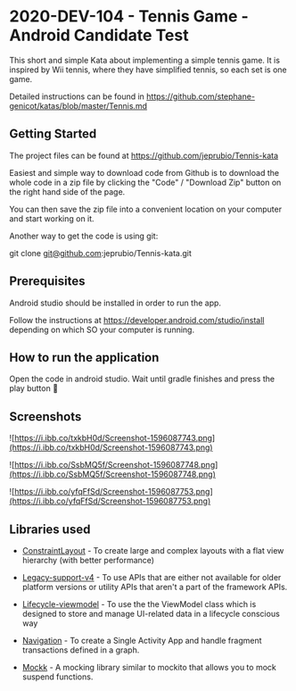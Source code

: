 # 2020-DEV-104 - Tennis Game - Android Candidate Test

This short and simple Kata about implementing a simple tennis game. It is inspired by Wii tennis, where they have simplified tennis, so each set is one game.
	
Detailed instructions can be found in https://github.com/stephane-genicot/katas/blob/master/Tennis.md

## Getting Started

The project files can be found at https://github.com/jeprubio/Tennis-kata
	
Easiest and simple way to download code from Github is to download the whole code in a zip file by clicking the "Code" / "Download Zip" button on the right hand side of the page.
	
You can then save the zip file into a convenient location on your computer and start working on it.
	
Another way to get the code is using git:
	
git clone git@github.com:jeprubio/Tennis-kata.git

## Prerequisites

Android studio should be installed in order to run the app.

Follow the instructions at https://developer.android.com/studio/install depending on which SO your computer is running.

## How to run the application

Open the code in android studio.
Wait until gradle finishes and press the play button 🎾

## Screenshots
	
![https://i.ibb.co/txkbH0d/Screenshot-1596087743.png](https://i.ibb.co/txkbH0d/Screenshot-1596087743.png)

![https://i.ibb.co/SsbMQ5f/Screenshot-1596087748.png](https://i.ibb.co/SsbMQ5f/Screenshot-1596087748.png)
	
![https://i.ibb.co/yfqFfSd/Screenshot-1596087753.png](https://i.ibb.co/yfqFfSd/Screenshot-1596087753.png)

## Libraries used

- [ConstraintLayout](https://developer.android.com/training/constraint-layout) - To create large and complex layouts with a flat view hierarchy (with better performance)
    
- [Legacy-support-v4](https://developer.android.com/topic/libraries/support-library) - To use APIs that are either not available for older platform versions or utility APIs that aren't a part of the framework APIs.
    
- [Lifecycle-viewmodel](https://developer.android.com/topic/libraries/architecture/viewmodel) - To use the the ViewModel class which is designed to store and manage UI-related data in a lifecycle conscious way
    
- [Navigation](https://developer.android.com/guide/navigation) - To create a Single Activity App and handle fragment transactions defined in a graph.

- [Mockk](https://mockk.io/) - A mocking library similar to mockito that allows you to mock suspend functions.
